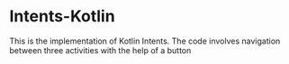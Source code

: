 # Intents-Kotlin
This is the implementation of Kotlin Intents. The code involves navigation between three activities with the help of a button
